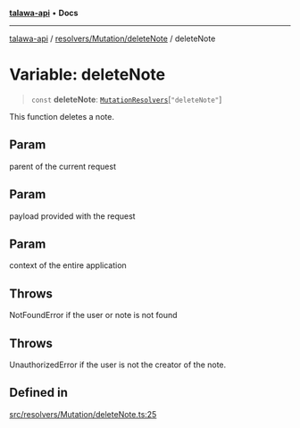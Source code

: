[**talawa-api**](../../../../README.md) • **Docs**

***

[talawa-api](../../../../modules.md) / [resolvers/Mutation/deleteNote](../README.md) / deleteNote

# Variable: deleteNote

> `const` **deleteNote**: [`MutationResolvers`](../../../../types/generatedGraphQLTypes/type-aliases/MutationResolvers.md)\[`"deleteNote"`\]

This function deletes a note.

## Param

parent of the current request

## Param

payload provided with the request

## Param

context of the entire application

## Throws

NotFoundError if the user or note is not found

## Throws

UnauthorizedError if the user is not the creator of the note.

## Defined in

[src/resolvers/Mutation/deleteNote.ts:25](https://github.com/PalisadoesFoundation/talawa-api/blob/fe65d855b3d1e3e4af621340e7e8bfa0325634c1/src/resolvers/Mutation/deleteNote.ts#L25)
